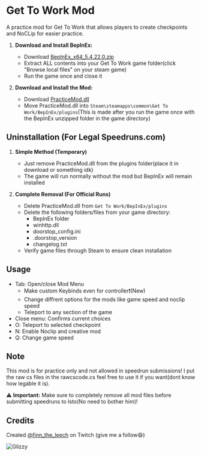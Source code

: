 # Get To Work Mod

A practice mod for Get To Work that allows players to create checkpoints and NoCLip for easier practice.


1. **Download and Install BepInEx:**
   - Download [BepInEx_x64_5.4.22.0.zip](https://github.com/Elwilo3/GTW-practice-mod/raw/refs/heads/main/files/BepInEx_win_x64_5.4.23.2.zip)
   - Extract ALL contents into your Get To Work game folder(click "Browse local files" on your steam game)
   - Run the game once and close it

2. **Download and Install the Mod:**
   - Download [PracticeMod.dll](https://github.com/Elwilo3/GTW-practice-mod/raw/refs/heads/main/files/PracticeMod.dll)
   - Move PracticeMod.dll into `Steam\steamapps\common\Get To Work/BepInEx/plugins`(This is made after you run the game once with the BepInEx unzipped folder in the game directory)

## Uninstallation (For Legal Speedruns.com)
1. **Simple Method (Temporary)**
   - Just remove PracticeMod.dll from the plugins folder(place it in download or something idk)
   - The game will run normally without the mod but BepInEx will remain installed

2. **Complete Removal (For Official Runs)**
   - Delete PracticeMod.dll from `Get To Work/BepInEx/plugins`
   - Delete the following folders/files from your game directory:
     - BepInEx folder
     - winhttp.dll
     - doorstop_config.ini
     - .doorstop_version
     - changelog.txt
   - Verify game files through Steam to ensure clean installation

## Usage
- Tab: Open/close Mod Menu
   - Make custom Keybinds even for controller❗(New)
   - Change diffrent options for the mods like game speed and noclip speed
   - Teleport to any section of the game
- Close menu: Confirms current choices
- O: Teleport to selected checkpoint
- N: Enable Noclip and creative mod
- Q: Change game speed


## Note
This mod is for practice only and not allowed in speedrun submissions!
I put the raw cs files in the rawcscode.cs feel free to use it if you want(dont know how legable it is).

⚠️ **Important:** Make sure to completely remove all mod files before submitting speedruns to Isto(No need to bother him)!

## Credits
Created [@finn_the_leech](https://www.twitch.tv/finn_the_leech) on Twitch (give me a follow😄)

![Glizzy](https://villacocina.com/wp-content/uploads/2023/04/Mexican-Hotdogs-WEBSITE-scaled.jpg)
